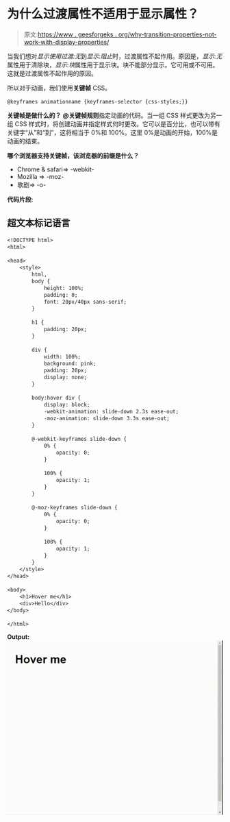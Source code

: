 # 为什么过渡属性不适用于显示属性？

> 原文:[https://www . geesforgeks . org/why-transition-properties-not-work-with-display-properties/](https://www.geeksforgeeks.org/why-transition-properties-does-not-work-with-display-properties/)

当我们想对*显示使用过渡:无*到*显示:阻止*时，过渡属性不起作用。原因是，*显示:无*属性用于清除块，*显示:块*属性用于显示块。块不能部分显示。它可用或不可用。这就是过渡属性不起作用的原因。

所以对于动画，我们使用**关键帧** CSS。

```htmlhtml
@keyframes animationname {keyframes-selector {css-styles;}}

```

**关键帧是做什么的？**
**@关键帧规则**指定动画的代码。当一组 CSS 样式更改为另一组 CSS 样式时，将创建动画并指定样式何时更改。它可以是百分比，也可以带有关键字“从”和“到”，这将相当于 0%和 100%。这里 0%是动画的开始，100%是动画的结束。

**哪个浏览器支持关键帧，该浏览器的前缀是什么？**

*   Chrome & safari=> -webkit-
*   Mozilla => -moz-
*   歌剧=> -o-

**代码片段:**

## 超文本标记语言

```htmlhtml
<!DOCTYPE html>
<html>

<head>
    <style>
        html,
        body {
            height: 100%;
            padding: 0;
            font: 20px/40px sans-serif;
        }

        h1 {
            padding: 20px;
        }

        div {
            width: 100%;
            background: pink;
            padding: 20px;
            display: none;
        }

        body:hover div {
            display: block;
            -webkit-animation: slide-down 2.3s ease-out;
            -moz-animation: slide-down 3.3s ease-out;
        }

        @-webkit-keyframes slide-down {
            0% {
                opacity: 0;
            }

            100% {
                opacity: 1;
            }
        }

        @-moz-keyframes slide-down {
            0% {
                opacity: 0;
            }

            100% {
                opacity: 1;
            }
        }
    </style>
</head>

<body>
    <h1>Hover me</h1>
    <div>Hello</div>
</body>

</html>
```

**Output:**
![](img/6dbaed7471e46b530acdd6c39ddc676c.png)
